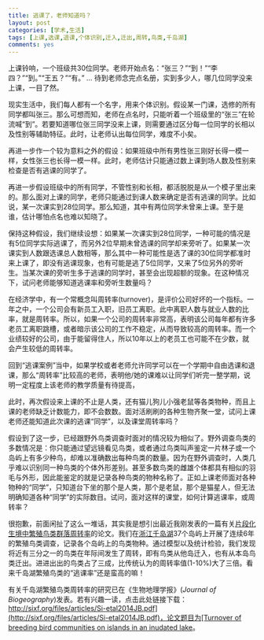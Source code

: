 ```yaml
---
title: 逃课了，老师知道吗？
layout: post
categories: [学术,生活]
tags: [上课,选课,退课,个体识别,迁入,迁出,周转,鸟类,千岛湖]
comments: yes
---
```


上课铃响，一个班级共30位同学。老师开始点名：“张三？”“到！”“李四？”“到。”“王五？”“有。” ... 待到老师念完点名册，实到多少人，哪几位同学没来上课，一目了然。

现实生活中，我们每人都有一个名字，用来个体识别。假设某一门课，选修的所有同学都叫张三。那么可想而知，老师在点名时，只能听着一个班级里的“张三”在轮流喊“到”。若要知道哪位张三同学没来上课，则需要通过区分每一位同学的长相以及性别等辅助特征。此时，让老师认出每位同学，难度不小矣。

再进一步作一个较为意料之外的假设：如果班级中所有男性张三刚好长得一模一样，女性张三也长得一模一样。此时，老师估计只能通过数上课到场人数及性别来检查是否有逃课的同学了。

再进一步假设班级中的所有同学，不管性别和长相，都活脱脱是从一个模子里出来的。那么面对上课的同学，老师只能通过到课人数来确定是否有逃课的同学。比如说，某一次课实到28位同学。那么知道，其中有两位同学未曾来上课。至于是谁，估计哪怕点名也难以知晓了。

保持这种假设，我们继续设想：如果某一次课实到28位同学，一种可能的情况是有5位同学实际逃课了，而另外2位早期未曾选课的同学却来旁听了。如果某一次课实到人数跟选课总人数相等，那么其中一种可能性是选了课的30位同学都准时来上课了，即没有逃课现象，也有可能是逃了5位同学，又来了5位另外的旁听生。当某次课的旁听生多于逃课的同学时，甚至会出现超额的现象。在这种情况下，试问老师能够知道逃课率和旁听生数量吗？

在经济学中，有一个常概念叫周转率(turnover)，是评价公司好坏的一个指标。一年之中，一个公司会有新员工入职，旧员工离职。此中离职人数与就业人数的比率，就是周转率。所以，如果一个公司的周转率非常高，表明该公司每年都有许多老员工离职跳槽，或者暗示该公司的工作不稳定，从而导致较高的周转率。而一个业绩较好的公司，由于能留得住人，所以10年以上的老员工也可能不在少数，就会产生较低的周转率。

回到“逃课案例”当中，如果学校或者老师允许同学可以在一个学期中自由选课和退课，那么“周转率”比较高的老师，表明他/她的课难以让同学们听完一整学期，说明一定程度上该老师的教学质量有待提高，

此时，再次假设来上课的不止是人类，还有猫儿狗儿小强老鼠等各类物种，而且上课的老师缺乏计数能力，即不会数数。面对活刷刷的各种生物齐聚一堂，试问上课老师还能知道此次课的逃课“同学”，以及课堂周转率吗？

假设到了这一步，已经跟野外鸟类调查时面对的情况较为相似了。野外调查鸟类的多数情况是：你只能通过望远镜看见鸟类，或者通过鸟类叫声鉴定一片林子或一个岛屿上有多少种鸟，却难以准确数出每种鸟类的数量。因为在野外调查时，人类几乎难以识别同一种鸟类的个体外形差别。甚至多数鸟类的雌雄个体都具有相似的羽毛与外形，因此能鉴定的就是记录各种鸟类的物种名称了。正如上课老师面对各种物种的“同学”，只知道台下坐的那个是人类，那个是老鼠，那个是猫星人，但无法明确知道各种“同学”的实际数目。试问，面对这样的课堂，如何计算逃课率，或周转率？

很抱歉，前面闲扯了这么一堆话，其实我是想引出最近我刚发表的一篇有关[片段化生境中繁殖鸟类群落周转率](http://sixf.org/files/articles/Si-etal2014JB.pdf)的论文。我们在[浙江千岛湖](http://sixf.org/cn/2014/06/field-survey-in-thousand-island-lake/)37个岛屿上开展了连续6年的繁殖鸟类调查，记录各个岛屿上的鸟类物种。通过模型以及统计检验，我们发现将近有三分之一的鸟类在年际间发生了周转，即有鸟类从他岛迁入，也有从本岛鸟类迁出。进进出出的鸟类占了三成，比传统认为的周转率值(1-10%)大了三倍。看来千岛湖繁殖鸟类的“逃课率”还是蛮高的嘛！

有关千岛湖繁殖鸟类周转率的研究已在《生物地理学报》(*Journal of Biogeography*)发表。若有兴趣一读，点击此处链接下载：[http://sixf.org/files/articles/Si-etal2014JB.pdf](http://sixf.org/files/articles/Si-etal2014JB.pdf)，论文题目为[Turnover of breeding bird communities on islands in an inudated lake](http://sixf.org/files/articles/Si-etal2014JB.pdf)。

